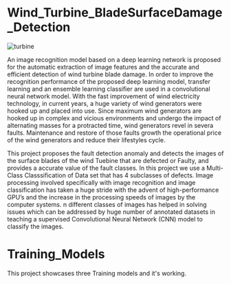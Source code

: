 # Wind_Turbine_BladeSurfaceDamage_Detection

![turbine](https://user-images.githubusercontent.com/50576454/124484524-21ca4080-ddc9-11eb-848a-158b3589be2e.jpg)

An image recognition model based on a deep learning network is proposed for the automatic extraction
of image features and the accurate and efficient detection of wind turbine blade damage. 
In order to improve the recognition performance of the proposed deep learning model, transfer learning and an ensemble learning classifier are used in a convolutional neural network model.
With the fast improvement of wind electricity technology, in current years, a huge variety of wind generators were hooked up and placed into use. 
Since maximum wind generators are hooked up in complex and vicious environments and undergo the impact of alternating masses for a protracted time, 
wind generators revel in severa faults. Maintenance and restore of those faults growth the operational price of the wind generators and reduce their lifestyles cycle. 

This project proposes the fault detection anomaly and detects the images of the surface blades of the wind Tuebine that are defected or Faulty, and provides a 
accurate value of the fault classes. In this project we use a Multi-Class Classsification of Data set that has 4 subclasses of defects.
Image processing involved specifically with image recognition and image classification has taken a huge stride with the advent of high-performance GPU’s and the increase in the processing speeds of images by the computer systems. n different classes of images has helped in solving issues which can be addressed by huge number of 
annotated datasets in teaching a supervised Convolutional Neural Network (CNN) model to classify the images.

# Training_Models
This project showcases three Training models and it's working. 

